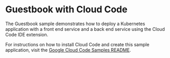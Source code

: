 # Guestbook with Cloud Code

The Guestbook sample demonstrates how to deploy a Kubernetes application with a front end service and a back end service using the Cloud Code IDE extension. 

For instructions on how to install Cloud Code and create this sample application, visit the [Google Cloud Code Samples README](https://github.com/GoogleCloudPlatform/cloud-code-samples/blob/master/README.md).